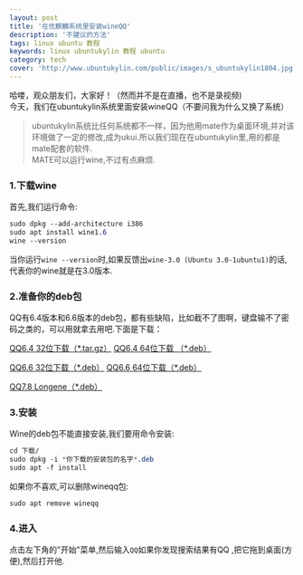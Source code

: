 ```yaml
---
layout: post
title: '在优麒麟系统里安装wineQQ'
description: '不建议的方法'
tags: linux ubuntu 教程
keywords: linux ubuntukylin 教程 ubuntu
category: tech
cover: 'http://www.ubuntukylin.com/public/images/s_ubuntukylin1804.jpg'
---
```

哈喽，观众朋友们，大家好！（然而并不是在直播，也不是录视频)  
今天，我们在ubuntukylin系统里面安装wineQQ（不要问我为什么又换了系统）  
> ubuntukylin系统比任何系统都不一样，因为他用mate作为桌面环境,并对该环境做了一定的修改,成为ukui.所以我们现在在ubuntukylin里,用的都是mate配套的软件.  
MATE可以运行wine,不过有点麻烦.
  
### 1.下载wine
首先,我们运行命令:
```css
sudo dpkg --add-architecture i386
sudo apt install wine1.6
wine --version
```
当你运行`wine --version`时,如果反馈出`wine-3.0 (Ubuntu 3.0-1ubuntu1)`的话,代表你的wine就是在3.0版本.  
  
### 2.准备你的deb包
QQ有6.4版本和6.6版本的deb包，都有些缺陷，比如截不了图啊，键盘输不了密码之类的，可以用就拿去用吧.下面是下载：  
  
[QQ6.4 32位下载（*.tar.gz）](http://pan.baidu.com/s/1eQgU5xS)
[QQ6.4 64位下载 （*.deb）](http://pan.baidu.com/s/1mggLMB2)
  
[QQ6.6 32位下载（*.deb）](http://pan.baidu.com/s/1qWt4WUC)
[QQ6.6 64位下载（*.deb）](http://pan.baidu.com/s/1sjnxtyl)
  
[QQ7.8 Longene（*.deb）](http://www.longene.org/download/WineQQ7.8-20151109-Longene.deb)
  
### 3.安装
Wine的deb包不能直接安装,我们要用命令安装:
```css
cd 下载/
sudo dpkg -i *你下载的安装包的名字*.deb
sudo apt -f install
```
如果你不喜欢,可以删除wineqq包:
```css
sudo apt remove wineqq
```
### 4.进入

点击左下角的"开始"菜单,然后输入`QQ`如果你发现搜索结果有QQ ,把它拖到桌面(方便),然后打开他.  
